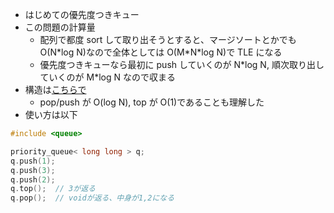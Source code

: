 - はじめての優先度つきキュー
- この問題の計算量
  - 配列で都度 sort して取り出そうとすると、マージソートとかでも O(N\*log N)なので全体としては O(M\*N\*log N)で TLE になる
  - 優先度つきキューなら最初に push していくのが N\*log N, 順次取り出していくのが M\*log N なので収まる
- 構造は[こちらで](https://qiita.com/birdwatcher/items/9e6dac869dea023bf53c#priority_queue-%E5%84%AA%E5%85%88%E5%BA%A6%E4%BB%98%E3%81%8D%E3%82%AD%E3%83%A5%E3%83%BC)
  - pop/push が O(log N), top が O(1)であることも理解した
- 使い方は以下

```cpp
#include <queue>

priority_queue< long long > q;
q.push(1);
q.push(3);
q.push(2);
q.top();  // 3が返る
q.pop();  // voidが返る、中身が1,2になる
```
